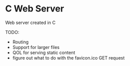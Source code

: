 # C Web Server
Web server created in C

TODO:
* Routing
* Support for larger files
* QOL for serving static content
* figure out what to do with the favicon.ico GET request